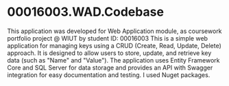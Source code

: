 # 00016003.WAD.Codebase
This application was developed for Web
Application module, as coursework portfolio project @ WIUT by student ID: 00016003
This is a simple web application for managing keys using a CRUD (Create, Read, Update, Delete) approach. It is designed to allow users to store, update, and retrieve key data (such as "Name" and "Value"). The application uses Entity Framework Core and SQL Server for data storage and provides an API with Swagger integration for easy documentation and testing.
I used Nuget packages.
